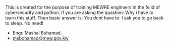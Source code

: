 This is created for the purpose of training MEWRE engineers in the feild of cybersecurity and python.
If you are asking the quastion: Why i have to learn this stuff. Then basic answer is:
You dont have to. I ask you to go back to sleep. No need!

- Engr. Mashal Buhamad.                                        
- msbohamad@mew.gov.kw							                               